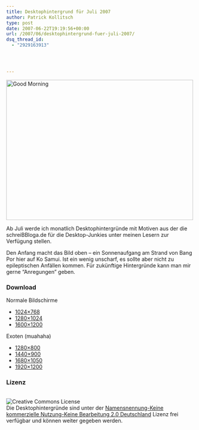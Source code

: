 ```yaml
---
title: Desktophintergrund für Juli 2007
author: Patrick Kollitsch
type: post
date: 2007-06-22T19:19:56+00:00
url: /2007/06/desktophintergrund-fuer-juli-2007/
dsq_thread_id:
  - "2929163913"




---
```

<div class="flickr">
  <a href="http://www.flickr.com/photos/schreibblogade/554357154/" title="Photo Sharing"><img src="//farm2.static.flickr.com/1090/554357154_6ef80953af.jpg" width="500" height="375" alt="Good Morning" /></a>
</div>

Ab Juli werde ich monatlich Desktophintergründe mit Motiven aus der die schreiBBloga.de für die Desktop-Junkies unter meinen Lesern zur Verfügung stellen. 

Den Anfang macht das Bild oben &#8211; ein Sonnenaufgang am Strand von Bang Por hier auf Ko Samui. Ist ein wenig unscharf, es sollte aber nicht zu epileptischen Anfällen kommen. Für zukünftige Hintergründe kann man mir gerne &#8220;Anregungen&#8221; geben.

### Download

Normale Bildschirme

  * [1024&#215;768][1]
  * [1280&#215;1024][2]
  * [1600&#215;1200][3]

Exoten (muahaha)

  * [1280&#215;800][4]
  * [1440&#215;900][5]
  * [1680&#215;1050][6]
  * [1920&#215;1200][7]

### Lizenz

<a rel="license" href="http://creativecommons.org/licenses/by-nc-nd/2.0/de/"><br /> <img alt="Creative Commons License" style="display:inline;float:left;margin-right:10px;" src="//i.creativecommons.org/l/by-nc-nd/2.0/de/88x31.png" /><br /> </a> Die Desktophintergründe sind unter der <a about="urn:sha1:IFJPLI455BJTVQNSBJAJ3FUMCHMNJDJS" rel="license" href="http://creativecommons.org/licenses/by-nc-nd/2.0/de/">Namensnennung-Keine kommerzielle Nutzung-Keine Bearbeitung 2.0 Deutschland</a> Lizenz frei verfügbar und können weiter gegeben werden.

 [1]: http://die.schreibbloga.de/file_download/1
 [2]: http://die.schreibbloga.de/file_download/2
 [3]: http://die.schreibbloga.de/file_download/5
 [4]: http://die.schreibbloga.de/file_download/3
 [5]: http://die.schreibbloga.de/file_download/4
 [6]: http://die.schreibbloga.de/file_download/6
 [7]: http://die.schreibbloga.de/file_download/7
